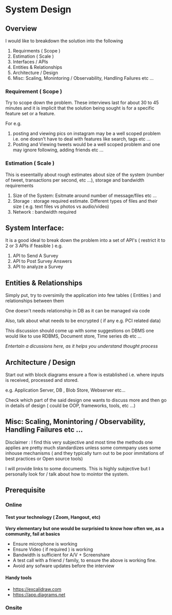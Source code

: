 # System Design

## Overview

I would like to breakdown the solution into the following

1. Requirments ( Scope )
2. Estimation ( Scale )
3. Interfaces / APIs
4. Entities & Relationships
5. Architecture / Design
6. Misc: Scaling, Monintoring / Observability, Handling Failures etc ... 

### Requirement ( Scope )

Try to scope down the problem. These interviews last for about 30 to 45 minutes and it is implicit that the solution being sought is for a specific feature set or a feature. 

For e.g. 

1. posting and viewing pics on instagram may be a well scoped problem i.e. one doesn't have to deal with features like search, tags etc ...
2. Posting and Viewing tweets would be a well scoped problem and one may ignore following, adding friends etc ...

### Estimation ( Scale )

This is eseentailly about rough estimates about size of the system (number of tweet, transactions per second, etc ...), storage and bandwidth requirements

1. Size of the System: Esitmate around number of message/files etc ...
2. Storage : storage required estimate. Different types of files and their size ( e.g. text files vs photos vs audio/video)
3. Network : bandwidth required

## System Interface: 

It is a good ideal to break down the problem into a set of API's ( restrict it to 2 or 3 APIs if feasible )
e.g. 

1. API to Send A Survey 
2. API to Post Survey Answers
3. API to analyze a Survey


## Entities & Relationships

Simply put, try to oversimily the application into few tables ( Entities ) and relationships between them

One doesn't  needs relationship in DB as it can be managed via code 

Also, talk about what needs to be encrypted ( if any e.g. PCI related data)

This discussion should come up with some suggestions on DBMS one would like to use RDBMS, Document store, Time series db etc ...

*Entertain a dicussions here, as it helps you understand thought process*


## Architecture / Design

Start out with block diagrams ensure a flow is established i.e. where inputs is received, processed and stored.

e.g. Application Server, DB , Blob Store, Webserver etc...

Check which part of the said design one wants to discuss more and then go in details of design ( could be OOP, frameworks, tools, etc ...)


## Misc: Scaling, Monintoring / Observability, Handling Failures etc ...

Disclaimer : I find this very subjective and most time the methods one applies are pretty much standardizes unless some commpany uses some inhouse mechanisms ( and they typically turn out to be poor immitations of best practices or Open source tools)

I will provide links to some documents. This is highly subjective but I personally look for / talk about how to mointor the system. 
## Prerequisite
### Online 

#### Test your technology ( Zoom, Hangout, etc)
__Very elementary but one would be surprisied to know how often we, as a community, fail at basics__ 

* Ensure microphone is working
* Ensure Video ( if required ) is working 
* Bandwidth is sufficient for A/V + Screenshare
* A test call with a friend / family, to ensure the above is working fine.
* Avoid any sofware updates before the interview

#### Handy tools

* https://excalidraw.com
* https://app.diagrams.net

### Onsite

